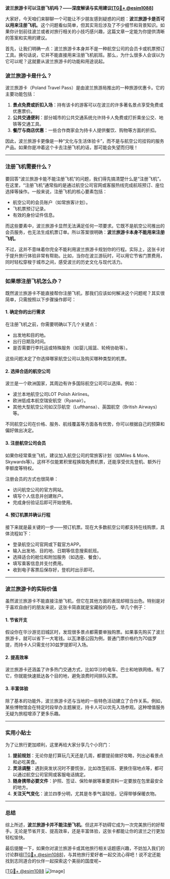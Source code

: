**波兰旅游卡可以注册飞机吗？——深度解读与实用建议[[TG💪+ @esim1088](https://t.me/s/esim1088)]**

大家好，今天咱们来聊聊一个可能让不少朋友感到疑惑的问题：**波兰旅游卡是否可以用来注册飞机**。这个问题看似简单，但其实背后涉及了不少细节和背景知识。如果你计划前往波兰或者对旅行相关的小技巧感兴趣，这篇文章一定能为你提供清晰的答案和实用的建议。

首先，让我们明确一点：波兰旅游卡本身并不是一种航空公司的会员卡或机票预订工具。换句话说，它并不能直接用来注册飞机航班。那么，为什么很多人会误以为它可以呢？这就要从波兰旅游卡的功能和用途说起。

### 波兰旅游卡是什么？

波兰旅游卡（Poland Travel Pass）是由波兰旅游局推出的一种旅游优惠卡。它的主要功能包括：

1. **景点免费或折扣入场**：持有该卡的游客可以在波兰的许多著名景点享受免费或优惠票价。
2. **公共交通便利**：部分城市的公共交通系统允许持卡人免费或打折乘坐公交、地铁等交通工具。
3. **餐厅与商店优惠**：一些合作商家会为持卡人提供餐饮、购物等方面的折扣。

因此，波兰旅游卡更像是一种“文化与生活体验卡”，而不是与航空公司挂钩的服务产品。如果你是冲着这个卡去注册飞机的话，那可能会失望而归哦！

---

### 注册飞机需要什么？

要回答“波兰旅游卡能不能注册飞机”的问题，我们得先搞清楚什么是“注册飞机”。在这里，“注册飞机”通常指的是通过航空公司官网或客服热线完成航班预订、座位选择等操作。一般来说，注册飞机的核心要素包括：

- 航空公司的会员账户（如常旅客计划）。
- 飞机票预订记录。
- 有效的身份证件信息。

而这些要素中，波兰旅游卡显然无法满足任何一项要求。它既不是航空公司推出的会员服务，也无法生成机票订单。所以答案很明确：**波兰旅游卡本身不能用来注册飞机**。

不过，这并不意味着你完全不能利用波兰旅游卡规划你的行程。实际上，这张卡对于提升旅行体验非常有帮助。比如，当你在波兰游玩时，可以用它节省门票费用，同时轻松穿梭于城市之间，感受波兰的历史文化与现代活力。

---

### 如果想注册飞机怎么办？

既然波兰旅游卡不能直接帮你注册飞机，那我们应该如何解决这个问题呢？其实很简单，只需按照以下步骤操作即可：

#### 1. 确定你的出行需求
在注册飞机之前，你需要明确以下几个关键点：
- 出发地和目的地。
- 出行日期及时间。
- 是否需要行李托运或特殊服务（如婴儿摇篮、轮椅协助等）。

这些问题决定了你选择哪家航空公司以及购买哪种类型的机票。

#### 2. 选择合适的航空公司
波兰是一个欧洲国家，其周边有许多国际航空公司可以选择。例如：
- 波兰本地航空公司LOT Polish Airlines。
- 欧洲低成本航空瑞安航空（Ryanair）。
- 其他大型航空公司如汉莎航空（Lufthansa）、英国航空（British Airways）等。

不同航空公司在价格、服务、航线覆盖等方面各有优势，你可以根据自己的预算和偏好做出决定。

#### 3. 注册航空公司会员
如果你经常乘坐飞机，建议加入航空公司的常旅客计划（如Miles & More、Skywards等）。这样不仅能累积里程换取免费机票，还能享受优先登机、额外行李额度等特权。

注册会员的方式也很简单：
- 访问航空公司的官方网站。
- 填写个人信息并创建账户。
- 完成身份验证后即可开始使用。

#### 4. 预订机票并确认行程
接下来就是最关键的一步——预订机票。现在大多数航空公司都支持在线购票，具体流程如下：
- 登录航空公司官网或下载官方APP。
- 输入出发地、目的地、日期等信息搜索航班。
- 选择适合的舱位和附加服务（如选座、餐食）。
- 填写乘客信息并支付费用。
- 收到电子客票后保存好，登机时出示即可。

---

### 波兰旅游卡的实际价值

虽然波兰旅游卡不能直接注册飞机，但它在其他方面的表现却相当出色。特别是对于喜欢自由行的朋友来说，这张卡简直就是宝藏般的存在。举几个例子：

#### 1. 节省开支
假设你在华沙游览旧城区时，发现很多景点都需要单独购票。如果事先购买了波兰旅游卡，就可以省下一大笔钱。以瓦津基公园为例，普通门票价格约为70兹罗提，而持卡人只需支付30兹罗提即可入场。

#### 2. 提高效率
波兰旅游卡还涵盖了许多热门交通方式，比如华沙的电车、巴士和地铁网络。有了它，你就能快速抵达各个目的地，避免浪费时间排队买票。

#### 3. 丰富体验
除了基本的功能外，波兰旅游卡还与当地的一些特色活动建立了合作关系。例如，某些博物馆会在特定时段举办主题展览，持卡人可以优先入场参观。这种增值服务无疑为旅程增添了更多乐趣。

---

### 实用小贴士

为了让旅行更加顺利，这里再给大家分享几个小窍门：

1. **提前规划**：无论你是打算玩几天还是几周，都要提前做好攻略，列出必看景点和必吃美食。
2. **灵活调整**：遇到突发状况时不要慌张，比如改签航班、更换住宿地点等，都可以通过航空公司官网或客服电话搞定。
3. **随身携带必要文件**：护照、签证、保险单据等重要资料一定要放在包里最安全的地方。
4. **关注天气变化**：波兰四季分明，尤其是冬季气温较低，记得带够保暖衣物。

---

### 总结

综上所述，**波兰旅游卡并不能注册飞机**。但这并不妨碍它成为一次完美旅行的好帮手。无论是节省开支、提高效率，还是丰富体验，这张卡都能让你的波兰之行更加轻松愉快。

最后提醒一下，如果你对波兰旅游卡或其他旅行相关话题感兴趣，不妨加入我们的讨论群组[[TG💪+ @esim1088](https://t.me/s/esim1088)]，与其他旅行爱好者一起交流心得吧！说不定还能找到志同道合的伙伴一起探索这个美丽的国度呢~

[[TG💪+ @esim1088](https://t.me/s/esim1088) ![Image](https://i.postimg.cc/4NQfJmqS/Snipaste-2025-05-13-00-14-12.png)]